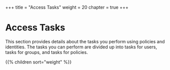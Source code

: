 +++
title = "Access Tasks"
weight = 20
chapter = true
+++


# Access Tasks
This section provides details about the tasks you perform using policies and identities. The tasks you can perform are divided up into tasks for users, tasks for groups, and tasks for policies.


{{% children sort="weight" %}}
